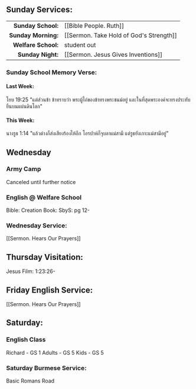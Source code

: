 ## Sunday Services:
| | |
| --:|:-- |
| **Sunday School:**  | [[Bible People. Ruth]]
| **Sunday Morning:** | [[Sermon. Take Hold of God's Strength]]
| **Welfare School:** | student out
| **Sunday Night:**   | [[Sermon. Jesus Gives Inventions]]

### Sunday School Memory Verse:
#### Last Week: 
โยบ 19:25 "แต่ส่วนข้า ข้าทราบว่า พระผู้ไถ่ของข้าทรงพระชนม์อยู่ และในที่สุดพระองค์จะทรงประทับยืนบนแผ่นดินโลก"
#### This Week:
นางรูธ 1:14 "แล้วต่างก็ส่งเสียงร้องไห้อีก โอรปาห์ก็จุบลาแม่สามี แต่รูธยังเกาะแม่สามีอยู่"
## Wednesday 
### Army Camp
Canceled until further notice
### English @ Welfare School
Bible: Creation
Book: SbyS: pg 12-
### Wednesday Service:
[[Sermon. Hears Our Prayers]]
## Thursday Visitation:
Jesus Film: 1:23:26-
## Friday English Service:
[[Sermon. Hears Our Prayers]]
## Saturday:
### English Class
Richard - GS 1
Adults - GS 5
Kids - GS 5
### Saturday Burmese Service:
Basic Romans Road